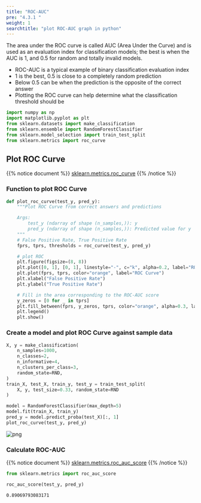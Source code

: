 ```yaml
---
title: "ROC-AUC"
pre: "4.3.1 "
weight: 1
searchtitle: "plot ROC-AUC graph in python"
---
```


The area under the ROC curve is called AUC (Area Under the Curve) and is used as an evaluation index for classification models; the best is when the AUC is 1, and 0.5 for random and totally invalid models.

- ROC-AUC is a typical example of binary classification evaluation index
- 1 is the best, 0.5 is close to a completely random prediction
- Below 0.5 can be when the prediction is the opposite of the correct answer
- Plotting the ROC curve can help determine what the classification threshold should be


```python
import numpy as np
import matplotlib.pyplot as plt
from sklearn.datasets import make_classification
from sklearn.ensemble import RandomForestClassifier
from sklearn.model_selection import train_test_split
from sklearn.metrics import roc_curve
```

## Plot ROC Curve
{{% notice document %}}
[sklearn.metrics.roc_curve](https://scikit-learn.org/stable/modules/generated/sklearn.metrics.roc_curve.html)
{{% /notice %}}

### Function to plot ROC Curve

```python
def plot_roc_curve(test_y, pred_y):
    """Plot ROC Curve from correct answers and predictions

    Args:
        test_y (ndarray of shape (n_samples,)): y
        pred_y (ndarray of shape (n_samples,)): Predicted value for y
    """
    # False Positive Rate, True Positive Rate
    fprs, tprs, thresholds = roc_curve(test_y, pred_y)

    # plot ROC
    plt.figure(figsize=(8, 8))
    plt.plot([0, 1], [0, 1], linestyle="-", c="k", alpha=0.2, label="ROC-AUC=0.5")
    plt.plot(fprs, tprs, color="orange", label="ROC Curve")
    plt.xlabel("False Positive Rate")
    plt.ylabel("True Positive Rate")

    # Fill in the area corresponding to the ROC-AUC score
    y_zeros = [0 for _ in tprs]
    plt.fill_between(fprs, y_zeros, tprs, color="orange", alpha=0.3, label="ROC-AUC")
    plt.legend()
    plt.show()
```

### Create a model and plot ROC Curve against sample data


```python
X, y = make_classification(
    n_samples=1000,
    n_classes=2,
    n_informative=4,
    n_clusters_per_class=3,
    random_state=RND,
)
train_X, test_X, train_y, test_y = train_test_split(
    X, y, test_size=0.33, random_state=RND
)

model = RandomForestClassifier(max_depth=5)
model.fit(train_X, train_y)
pred_y = model.predict_proba(test_X)[:, 1]
plot_roc_curve(test_y, pred_y)
```


    
![png](/images/eval/classification/ROC-AUC_files/ROC-AUC_6_0.png)
    


### Calculate ROC-AUC
{{% notice document %}}
[sklearn.metrics.roc_auc_score](https://scikit-learn.org/stable/modules/generated/sklearn.metrics.roc_auc_score.html)
{{% /notice %}}


```python
from sklearn.metrics import roc_auc_score

roc_auc_score(test_y, pred_y)
```




    0.89069793083171


